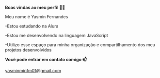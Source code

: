 **Boas vindas ao meu perfil 💙💙**

Meu nome é Yasmin Fernandes



-Estou estudando na Alura

-Estou me desenvolvendo na linguagem JavaScript

-Utilizo esse espaço para minha organização e compartilhamento dos meu projetos desenvolvidos



**Você pode entrar em contato comigo 📫**

yasminminfm01@gmail.com

